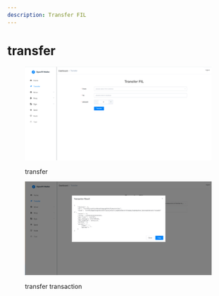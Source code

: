 ```yaml
---
description: Transfer FIL
---
```


# transfer

<figure><img src="../../.gitbook/assets/image (21).png" alt=""><figcaption><p>transfer</p></figcaption></figure>

<figure><img src="../../.gitbook/assets/image (28) (1).png" alt=""><figcaption><p>transfer transaction</p></figcaption></figure>
